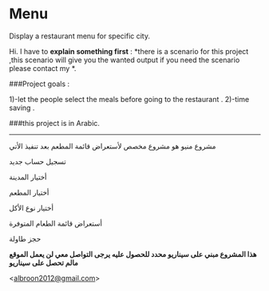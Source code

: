 # Menu
Display a restaurant menu for specific city.

Hi.
I have to **explain something first** :
*there is a scenario for this project ,this scenario will give you the wanted output 
if you need the scenario please contact my *.

###Project goals :

1)-let the people select the  meals before going to the restaurant . 
2)-time saving .

###this project is in Arabic.

----------------------------------------------------------------------
مشروع منيو
هو مشروع مخصص لأستعراض قائمة المطعم بعد تنفيذ الأتي 


تسجيل حساب جديد

أختيار المدينة


أختيار المطعم 

أختيار نوع الأكل


أستعراض قائمة الطعام المتوفرة

حجز طاولة


**هذا المشروع مبني على سيناريو محدد للحصول عليه يرجى التواصل معي 
لن يعمل الموقع مالم تحصل على سيناريو**

<<albroon2012@gmail.com>>
